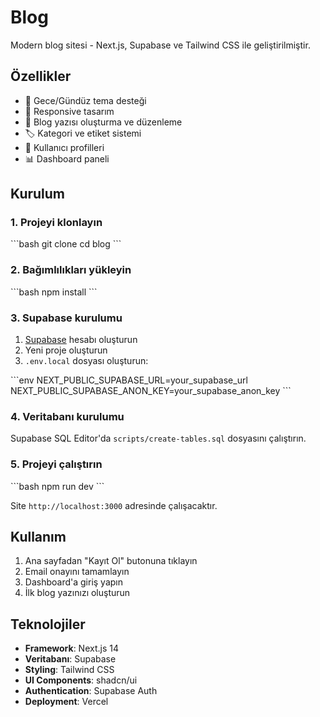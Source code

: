 # Blog

Modern blog sitesi - Next.js, Supabase ve Tailwind CSS ile geliştirilmiştir.

## Özellikler

- 🌙 Gece/Gündüz tema desteği
- 📱 Responsive tasarım
- 📝 Blog yazısı oluşturma ve düzenleme
- 🏷️ Kategori ve etiket sistemi
- 👤 Kullanıcı profilleri
- 📊 Dashboard paneli

## Kurulum

### 1. Projeyi klonlayın

\`\`\`bash
git clone <repo-url>
cd blog
\`\`\`

### 2. Bağımlılıkları yükleyin

\`\`\`bash
npm install
\`\`\`

### 3. Supabase kurulumu

1. [Supabase](https://supabase.com) hesabı oluşturun
2. Yeni proje oluşturun
3. `.env.local` dosyası oluşturun:

\`\`\`env
NEXT_PUBLIC_SUPABASE_URL=your_supabase_url
NEXT_PUBLIC_SUPABASE_ANON_KEY=your_supabase_anon_key
\`\`\`

### 4. Veritabanı kurulumu

Supabase SQL Editor'da `scripts/create-tables.sql` dosyasını çalıştırın.

### 5. Projeyi çalıştırın

\`\`\`bash
npm run dev
\`\`\`

Site `http://localhost:3000` adresinde çalışacaktır.

## Kullanım

1. Ana sayfadan "Kayıt Ol" butonuna tıklayın
2. Email onayını tamamlayın
3. Dashboard'a giriş yapın
4. İlk blog yazınızı oluşturun

## Teknolojiler

- **Framework**: Next.js 14
- **Veritabanı**: Supabase
- **Styling**: Tailwind CSS
- **UI Components**: shadcn/ui
- **Authentication**: Supabase Auth
- **Deployment**: Vercel
